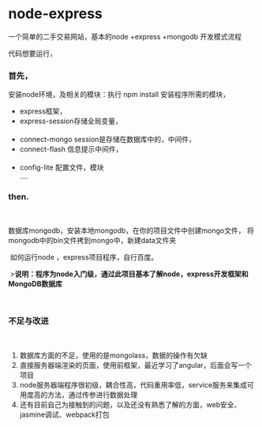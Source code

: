 # node-express
一个简单的二手交易网站，基本的node +express +mongodb 开发模式流程

代码想要运行，
<h3>首先，</h3>安装node环境，及相关的模块：执行 npm install 安装程序所需的模块，
<ul>
<li>express框架，</li>
<li>express-session存储全局变量，</li>
  <li>connect-mongo session是存储在数据库中的，中间件，</li>
  <li>connect-flash 信息提示中间件，</li>
  <li>config-lite 配置文件，模块</li>
  ....
  </ul>
  <h3>then.</h3>
  <p>数据库mongodb，安装本地mongodb，在你的项目文件中创建mongo文件，
  将mongodb中的bin文件拷到mongo中，新建data文件夹
  </p>
  
  如何运行node ，express项目程序，自行百度。
  
  
  >**说明：程序为node入门级，通过此项目基本了解node，express开发框架和MongoDB数据库**
  
  
  <h3>不足与改进</h3>
  <ol>
 <li>数据库方面的不足，使用的是mongolass，数据的操作有欠缺</li>
 <li>直接服务器端渲染的页面，使用前框架，最近学习了angular，后面会写一个项目</li>
 <li>node服务器端程序很初级，耦合性高，代码重用率低，service服务来集成可用度高的方法，通过传参进行数据处理</li>
 <li>还有目前自己为接触到的问题，以及还没有熟悉了解的方面，web安全、jasmine调试、webpack打包</li>
   </ol>
   
   
   
